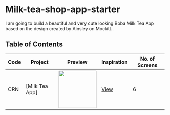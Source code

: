 # Milk-tea-shop-app-starter

I am going to build a beautiful and very cute looking Boba Milk Tea App based on the design created by Ainsley on Mockitt..

## Table of Contents

| Code | Project | Preview | Inspiration | No. of Screens |
| ------ | ------ | ------ | ------ | ------ |
| CRN | [Milk Tea App] | <img src="https://user-images.githubusercontent.com/21338587/123516735-682fe900-d6bf-11eb-90e5-47b12def35b6.png" width="120" /> | [View](https://mockittapp.wondershare.com/community/mtkjxnko38h0slkm?title=tastea-mobile-app---boba-milk-tea-shop) | 6 |


